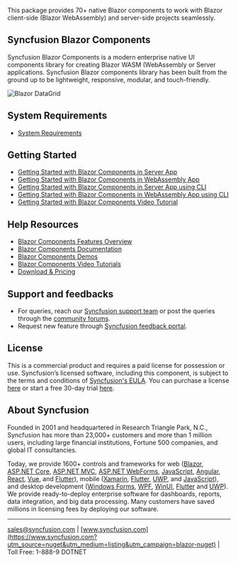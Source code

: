 
This package provides 70+ native Blazor components to work with Blazor client-side (Blazor WebAssembly) and server-side projects seamlessly.  

## Syncfusion Blazor Components

Syncfusion Blazor Components is a modern enterprise native UI components library for creating Blazor WASM (WebAssembly or Server applications. Syncfusion Blazor components library has been built from the ground up to be lightweight, responsive, modular, and touch-friendly.

![Blazor DataGrid](https://cdn.syncfusion.com/nuget-readme/blazor/blazor-datagrid.png)

## System Requirements

* [System Requirements](https://blazor.syncfusion.com/documentation/system-requirements?utm_source=nuget&utm_medium=listing&utm_campaign=blazor-nuget)

## Getting Started

* [Getting Started with Blazor Components in Server App](https://blazor.syncfusion.com/documentation/datagrid/getting-started)
* [Getting Started with Blazor Components in WebAssembly App](https://blazor.syncfusion.com/documentation/datagrid/how-to/blazor-webassembly-datagrid-using-visual-studio)
* [Getting Started with Blazor Components in Server App using CLI](https://blazor.syncfusion.com/documentation/datagrid/how-to/server-side-using-cli)
* [Getting Started with Blazor Components in WebAssembly App using CLI](https://blazor.syncfusion.com/documentation/datagrid/how-to/blazor-webassembly-data-grid-using-cli)
* [Getting Started with Blazor Components Video Tutorial](https://www.youtube.com/watch?v=ClAlwPUv0_s)

## Help Resources
* [Blazor Components Features Overview](https://www.syncfusion.com/blazor-components/blazor-datagrid?utm_source=nuget&utm_medium=listing&utm_campaign=blazor-nuget)
* [Blazor Components Documentation](https://blazor.syncfusion.com/documentation/datagrid/getting-started/?utm_source=nuget&utm_medium=listing&utm_campaign=blazor-nuget)
* [Blazor Components Demos](https://blazor.syncfusion.com/demos/datagrid/?utm_source=nuget&utm_medium=listing&utm_campaign=blazor-nuget)
* [Blazor Components Video Tutorials](https://www.syncfusion.com/tutorial-videos/blazor/data-grid)
* [Download & Pricing](https://www.syncfusion.com/sales/products/blazor?utm_source=nuget&utm_medium=listing&utm_campaign=blazor-nuget)

## Support and feedbacks
* For queries, reach our [Syncfusion support team](https://www.syncfusion.com/support/directtrac/incidents/newincident?utm_source=nuget&utm_medium=listing&utm_campaign=blazor-nuget) or post the queries through the [community forums](https://www.syncfusion.com/forums/blazor-components?utm_source=nuget&utm_medium=listing&utm_campaign=blazor-nuget). 
* Request new feature through [Syncfusion feedback portal](https://www.syncfusion.com/feedback/blazor-components?utm_source=nuget&utm_medium=listing&utm_campaign=blazor-nuget).


## License
This is a commercial product and requires a paid license for possession or use. Syncfusion’s licensed software, including this component, is subject to the terms and conditions of [Syncfusion's EULA](https://www.syncfusion.com/eula/es/?utm_source=nuget&utm_medium=listing&utm_campaign=blazor-nuget). You can purchase a license [here]( https://www.syncfusion.com/sales/products?utm_source=nuget&utm_medium=listing&utm_campaign=blazor-nuget) or start a free 30-day trial [here](https://www.syncfusion.com/account/manage-trials/start-trials?utm_source=nuget&utm_medium=listing&utm_campaign=blazor-nuget).

## About Syncfusion
Founded in 2001 and headquartered in Research Triangle Park, N.C., Syncfusion has more than 23,000+ customers and more than 1 million users, including large financial institutions, Fortune 500 companies, and global IT consultancies.
 
Today, we provide 1600+ controls and frameworks for web ([Blazor](https://www.syncfusion.com/blazor-components?utm_source=nuget&utm_medium=listing&utm_campaign=blazor-nuget), [ASP.NET Core](https://www.syncfusion.com/aspnet-core-ui-controls?utm_source=nuget&utm_medium=listing&utm_campaign=blazor-nuget), [ASP.NET MVC](https://www.syncfusion.com/aspnet-mvc-ui-controls?utm_source=nuget&utm_medium=listing&utm_campaign=blazor-nuget), [ASP.NET WebForms](https://www.syncfusion.com/jquery/aspnet-webforms-ui-controls?utm_source=nuget&utm_medium=listing&utm_campaign=blazor-nuget), [JavaScript](https://www.syncfusion.com/javascript-ui-controls?utm_source=nuget&utm_medium=listing&utm_campaign=blazor-nuget), [Angular](https://www.syncfusion.com/angular-ui-components?utm_source=nuget&utm_medium=listing&utm_campaign=blazor-nuget), [React](https://www.syncfusion.com/react-ui-components?utm_source=nuget&utm_medium=listing&utm_campaign=blazor-nuget), [Vue](https://www.syncfusion.com/vue-ui-components?utm_source=nuget&utm_medium=listing&utm_campaign=blazor-nuget), and [Flutter](https://www.syncfusion.com/flutter-widgets?utm_source=nuget&utm_medium=listing&utm_campaign=blazor-nuget)), mobile ([Xamarin](https://www.syncfusion.com/xamarin-ui-controls?utm_source=nuget&utm_medium=listing&utm_campaign=blazor-nuget), [Flutter](https://www.syncfusion.com/flutter-widgets?utm_source=nuget&utm_medium=listing&utm_campaign=blazor-nuget), [UWP](https://www.syncfusion.com/uwp-ui-controls?utm_source=nuget&utm_medium=listing&utm_campaign=blazor-nuget), and [JavaScript](https://www.syncfusion.com/javascript-ui-controls?utm_source=nuget&utm_medium=listing&utm_campaign=blazor-nuget)), and desktop development ([Windows Forms](https://www.syncfusion.com/winforms-ui-controls?utm_source=nuget&utm_medium=listing&utm_campaign=blazor-nuget), [WPF](https://www.syncfusion.com/wpf-controls?utm_source=nuget&utm_medium=listing&utm_campaign=blazor-nuget), [WinUI](https://www.syncfusion.com/winui-controls?utm_source=nuget&utm_medium=listing&utm_campaign=blazor-nuget), [Flutter](https://www.syncfusion.com/flutter-widgets?utm_source=nuget&utm_medium=listing&utm_campaign=blazor-nuget) and [UWP](https://www.syncfusion.com/uwp-ui-controls?utm_source=nuget&utm_medium=listing&utm_campaign=blazor-nuget)). We provide ready-to-deploy enterprise software for dashboards, reports, data integration, and big data processing. Many customers have saved millions in licensing fees by deploying our software.

___

[sales@syncfusion.com](mailto:sales@syncfusion.com?Subject=Syncfusion%20Blazor%20-%20NuGet) | [www.syncfusion.com](https://www.syncfusion.com?utm_source=nuget&utm_medium=listing&utm_campaign=blazor-nuget) | Toll Free: 1-888-9 DOTNET
